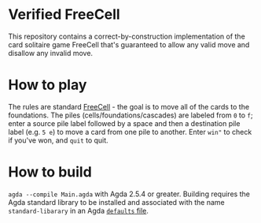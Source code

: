 # Verified FreeCell
This repository contains a correct-by-construction implementation of the card solitaire game FreeCell that's guaranteed to allow any valid move and disallow any invalid move.

# How to play
The rules are standard [FreeCell](https://en.wikipedia.org/wiki/FreeCell#Rules) - the goal is to move all of the cards to the foundations. The piles (cells/foundations/cascades) are labeled from `0` to `f`; enter a source pile label followed by a space and then a destination pile label (e.g. `5 e`) to move a card from one pile to another. Enter `win"` to check if you've won, and `quit` to quit.

# How to build
`agda --compile Main.agda` with Agda 2.5.4 or greater. Building requires the Agda standard library to be installed and associated with the name `standard-libarary` in an Agda [`defaults` file](http://agda.readthedocs.io/en/v2.5.3/tools/package-system.html).

